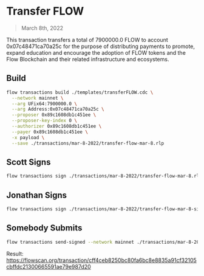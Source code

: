 # Transfer FLOW

> March 8th, 2022

This transaction transfers a total of 7900000.0 FLOW to account 0x07c48471ca70a25c for the purpose of distributing payments to promote, expand education and encourage the adoption of FLOW tokens and the Flow Blockchain and their related infrastructure and ecosystems.

## Build

```sh
flow transactions build ./templates/transferFLOW.cdc \
  --network mainnet \
  --arg UFix64:7900000.0 \
  --arg Address:0x07c48471ca70a25c \
  --proposer 0x89c1608db1c451ee \
  --proposer-key-index 0 \
  --authorizer 0x89c1608db1c451ee \
  --payer 0x89c1608db1c451ee \
  -x payload \
  --save ./transactions/mar-8-2022/transfer-flow-mar-8.rlp
```

## Scott Signs

```sh
flow transactions sign ./transactions/mar-8-2022/transfer-flow-mar-8.rlp --signer scott --filter payload --save ./transactions/mar-8-2022/transfer-flow-mar-8-sig-1.rlp
```

## Jonathan Signs

```sh
flow transactions sign ./transactions/mar-8-2022/transfer-flow-mar-8-sig-1.rlp --signer jonathan --filter payload --save ./transactions/mar-8-2022/transfer-flow-mar-8-sig-2.rlp
```

## Somebody Submits

```sh
flow transactions send-signed --network mainnet ./transactions/mar-8-2022/transfer-flow-mar-8-sig-2.rlp
```

Result: https://flowscan.org/transaction/cff4ceb8250bc80fa6bc8e8835a91cf32105cbffdc21300665591ae79e987d20
